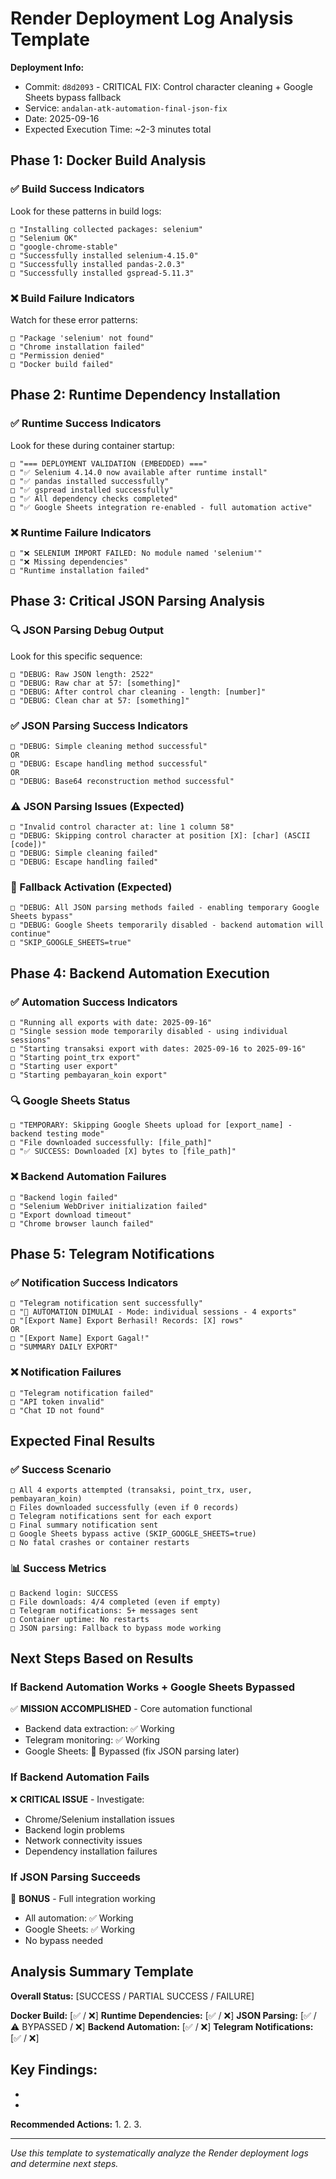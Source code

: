 # Render Deployment Log Analysis Template

**Deployment Info:**
- Commit: `d8d2093` - CRITICAL FIX: Control character cleaning + Google Sheets bypass fallback
- Service: `andalan-atk-automation-final-json-fix`
- Date: 2025-09-16
- Expected Execution Time: ~2-3 minutes total

## Phase 1: Docker Build Analysis

### ✅ Build Success Indicators
Look for these patterns in build logs:

```
□ "Installing collected packages: selenium"
□ "Selenium OK"
□ "google-chrome-stable"
□ "Successfully installed selenium-4.15.0"
□ "Successfully installed pandas-2.0.3"
□ "Successfully installed gspread-5.11.3"
```

### ❌ Build Failure Indicators
Watch for these error patterns:

```
□ "Package 'selenium' not found"
□ "Chrome installation failed"
□ "Permission denied"
□ "Docker build failed"
```

## Phase 2: Runtime Dependency Installation

### ✅ Runtime Success Indicators
Look for these during container startup:

```
□ "=== DEPLOYMENT VALIDATION (EMBEDDED) ==="
□ "✅ Selenium 4.14.0 now available after runtime install"
□ "✅ pandas installed successfully"
□ "✅ gspread installed successfully"
□ "✅ All dependency checks completed"
□ "✅ Google Sheets integration re-enabled - full automation active"
```

### ❌ Runtime Failure Indicators

```
□ "❌ SELENIUM IMPORT FAILED: No module named 'selenium'"
□ "❌ Missing dependencies"
□ "Runtime installation failed"
```

## Phase 3: Critical JSON Parsing Analysis

### 🔍 JSON Parsing Debug Output
Look for this specific sequence:

```
□ "DEBUG: Raw JSON length: 2522"
□ "DEBUG: Raw char at 57: [something]"
□ "DEBUG: After control char cleaning - length: [number]"
□ "DEBUG: Clean char at 57: [something]"
```

### ✅ JSON Parsing Success Indicators

```
□ "DEBUG: Simple cleaning method successful"
OR
□ "DEBUG: Escape handling method successful"
OR
□ "DEBUG: Base64 reconstruction method successful"
```

### ⚠️ JSON Parsing Issues (Expected)

```
□ "Invalid control character at: line 1 column 58"
□ "DEBUG: Skipping control character at position [X]: [char] (ASCII [code])"
□ "DEBUG: Simple cleaning failed"
□ "DEBUG: Escape handling failed"
```

### 🔄 Fallback Activation (Expected)

```
□ "DEBUG: All JSON parsing methods failed - enabling temporary Google Sheets bypass"
□ "DEBUG: Google Sheets temporarily disabled - backend automation will continue"
□ "SKIP_GOOGLE_SHEETS=true"
```

## Phase 4: Backend Automation Execution

### ✅ Automation Success Indicators

```
□ "Running all exports with date: 2025-09-16"
□ "Single session mode temporarily disabled - using individual sessions"
□ "Starting transaksi export with dates: 2025-09-16 to 2025-09-16"
□ "Starting point_trx export"
□ "Starting user export"
□ "Starting pembayaran_koin export"
```

### 🔍 Google Sheets Status

```
□ "TEMPORARY: Skipping Google Sheets upload for [export_name] - backend testing mode"
□ "File downloaded successfully: [file_path]"
□ "✅ SUCCESS: Downloaded [X] bytes to [file_path]"
```

### ❌ Backend Automation Failures

```
□ "Backend login failed"
□ "Selenium WebDriver initialization failed"
□ "Export download timeout"
□ "Chrome browser launch failed"
```

## Phase 5: Telegram Notifications

### ✅ Notification Success Indicators

```
□ "Telegram notification sent successfully"
□ "🚀 AUTOMATION DIMULAI - Mode: individual sessions - 4 exports"
□ "[Export Name] Export Berhasil! Records: [X] rows"
OR
□ "[Export Name] Export Gagal!"
□ "SUMMARY DAILY EXPORT"
```

### ❌ Notification Failures

```
□ "Telegram notification failed"
□ "API token invalid"
□ "Chat ID not found"
```

## Expected Final Results

### ✅ Success Scenario
```
□ All 4 exports attempted (transaksi, point_trx, user, pembayaran_koin)
□ Files downloaded successfully (even if 0 records)
□ Telegram notifications sent for each export
□ Final summary notification sent
□ Google Sheets bypass active (SKIP_GOOGLE_SHEETS=true)
□ No fatal crashes or container restarts
```

### 📊 Success Metrics
```
□ Backend login: SUCCESS
□ File downloads: 4/4 completed (even if empty)
□ Telegram notifications: 5+ messages sent
□ Container uptime: No restarts
□ JSON parsing: Fallback to bypass mode working
```

## Next Steps Based on Results

### If Backend Automation Works + Google Sheets Bypassed
✅ **MISSION ACCOMPLISHED** - Core automation functional
- Backend data extraction: ✅ Working
- Telegram monitoring: ✅ Working
- Google Sheets: 🔄 Bypassed (fix JSON parsing later)

### If Backend Automation Fails
❌ **CRITICAL ISSUE** - Investigate:
- Chrome/Selenium installation issues
- Backend login problems
- Network connectivity issues
- Dependency installation failures

### If JSON Parsing Succeeds
🎉 **BONUS** - Full integration working
- All automation: ✅ Working
- Google Sheets: ✅ Working
- No bypass needed

## Analysis Summary Template

**Overall Status:** [SUCCESS / PARTIAL SUCCESS / FAILURE]

**Docker Build:** [✅ / ❌]
**Runtime Dependencies:** [✅ / ❌]
**JSON Parsing:** [✅ / ⚠️ BYPASSED / ❌]
**Backend Automation:** [✅ / ❌]
**Telegram Notifications:** [✅ / ❌]

**Key Findings:**
-
-
-

**Recommended Actions:**
1.
2.
3.

---
*Use this template to systematically analyze the Render deployment logs and determine next steps.*